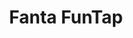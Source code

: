 ---
order: 11
title: "Fanta FunTap"
image: "2014/09/thumbnail1-495x400.jpg"
link: "fanta/"
support: "universal"
category: "fb_sort games_sort"
---